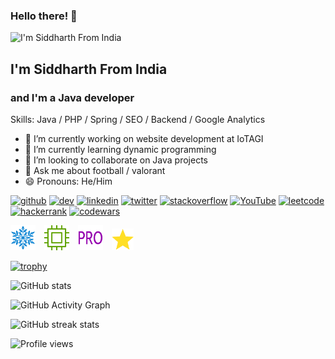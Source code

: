 ### Hello there! 👋
![I'm Siddharth From India](https://pbs.twimg.com/profile_banners/1478419272607010816/1659712483/1080x360)
## I'm Siddharth From India
### and I'm a Java developer

Skills: Java / PHP / Spring / SEO / Backend / Google Analytics

- 🔭 I’m currently working on website development at IoTAGI 
- 🌱 I’m currently learning dynamic programming 
- 👯 I’m looking to collaborate on Java projects 
- 💬 Ask me about football / valorant 
- 😄 Pronouns: He/Him 


[<img src='https://cdn.jsdelivr.net/npm/simple-icons@3.0.1/icons/github.svg' alt='github' height='40'>](https://github.com/siddharthchatterjee9)  [<img src='https://cdn.jsdelivr.net/npm/simple-icons@3.0.1/icons/dev-dot-to.svg' alt='dev' height='40'>](https://dev.to/https://dev.to/siddharth_chatterjee)  [<img src='https://cdn.jsdelivr.net/npm/simple-icons@3.0.1/icons/linkedin.svg' alt='linkedin' height='40'>](https://www.linkedin.com/in/https://www.linkedin.com/in/siddharth9chatterjee//)  [<img src='https://cdn.jsdelivr.net/npm/simple-icons@3.0.1/icons/twitter.svg' alt='twitter' height='40'>](https://twitter.com/https://twitter.com/chatterjee_2731)  [<img src='https://cdn.jsdelivr.net/npm/simple-icons@3.0.1/icons/stackoverflow.svg' alt='stackoverflow' height='40'>](https://stackoverflow.com/users/https://stackoverflow.com/users/14231170/siddharth-chatterjee)  [<img src='https://cdn.jsdelivr.net/npm/simple-icons@3.0.1/icons/youtube.svg' alt='YouTube' height='40'>](https://www.youtube.com/channel/https://www.youtube.com/channel/UCTzSUB62CI1x4h-Va6WGrfA)  [<img src='https://cdn.jsdelivr.net/npm/simple-icons@3.0.1/icons/leetcode.svg' alt='leetcode' height='40'>](https://leetcode.com/siddharth_chatterjee/)  [<img src='https://cdn.jsdelivr.net/npm/simple-icons@3.0.1/icons/hackerrank.svg' alt='hackerrank' height='40'>](https://www.hackerrank.com/siddharth_9)  [<img src='https://cdn.jsdelivr.net/npm/simple-icons@3.0.1/icons/codewars.svg' alt='codewars' height='40'>](https://www.codewars.com/users/siddharth_chatterjee)  

<a href='https://archiveprogram.github.com/'><img src='https://raw.githubusercontent.com/acervenky/animated-github-badges/master/assets/acbadge.gif' width='40' height='40'></a> <a href='https://docs.github.com/en/developers'><img src='https://raw.githubusercontent.com/acervenky/animated-github-badges/master/assets/devbadge.gif' width='40' height='40'></a> <a href='https://github.com/pricing'><img src='https://raw.githubusercontent.com/acervenky/animated-github-badges/master/assets/pro.gif' width='40' height='40'></a> <a href='https://stars.github.com/'><img src='https://raw.githubusercontent.com/acervenky/animated-github-badges/master/assets/starbadge.gif' width='35' height='35'></a> 

[![trophy](https://github-profile-trophy.vercel.app/?username=siddharthchatterjee9)](https://github.com/ryo-ma/github-profile-trophy)

![GitHub stats](https://github-readme-stats.vercel.app/api?username=siddharthchatterjee9&show_icons=true)  

![GitHub Activity Graph](https://activity-graph.herokuapp.com/graph?username=siddharthchatterjee9)  

![GitHub streak stats](https://github-readme-streak-stats.herokuapp.com/?user=siddharthchatterjee9)  

![Profile views](https://gpvc.arturio.dev/siddharthchatterjee9)  
